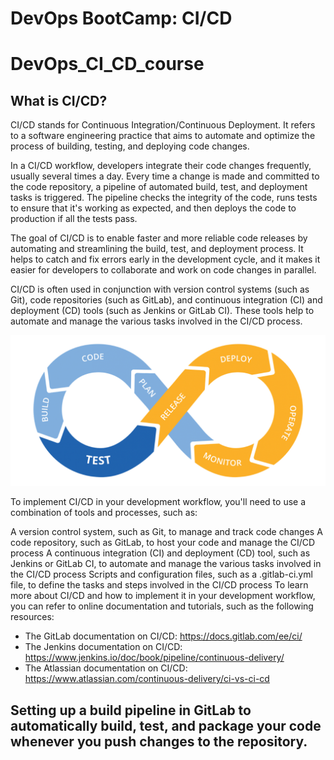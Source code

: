 #  DevOps BootCamp: CI/CD

# DevOps_CI_CD_course

## What is CI/CD?

CI/CD stands for Continuous Integration/Continuous Deployment. It refers to a software engineering practice that aims to automate and optimize the process of building, testing, and deploying code changes.

In a CI/CD workflow, developers integrate their code changes frequently, usually several times a day. Every time a change is made and committed to the code repository, a pipeline of automated build, test, and deployment tasks is triggered. The pipeline checks the integrity of the code, runs tests to ensure that it's working as expected, and then deploys the code to production if all the tests pass.

The goal of CI/CD is to enable faster and more reliable code releases by automating and streamlining the build, test, and deployment process. It helps to catch and fix errors early in the development cycle, and it makes it easier for developers to collaborate and work on code changes in parallel.

CI/CD is often used in conjunction with version control systems (such as Git), code repositories (such as GitLab), and continuous integration (CI) and deployment (CD) tools (such as Jenkins or GitLab CI). These tools help to automate and manage the various tasks involved in the CI/CD process.

![Alt text](/pictures/CICDBlog.png)

To implement CI/CD in your development workflow, you'll need to use a combination of tools and processes, such as:

A version control system, such as Git, to manage and track code changes
A code repository, such as GitLab, to host your code and manage the CI/CD process
A continuous integration (CI) and deployment (CD) tool, such as Jenkins or GitLab CI, to automate and manage the various tasks involved in the CI/CD process
Scripts and configuration files, such as a .gitlab-ci.yml file, to define the tasks and steps involved in the CI/CD process
To learn more about CI/CD and how to implement it in your development workflow, you can refer to online documentation and tutorials, such as the following resources:

- The GitLab documentation on CI/CD: https://docs.gitlab.com/ee/ci/
- The Jenkins documentation on CI/CD: https://www.jenkins.io/doc/book/pipeline/continuous-delivery/
- The Atlassian documentation on CI/CD: https://www.atlassian.com/continuous-delivery/ci-vs-ci-cd

## Setting up a build pipeline in GitLab to automatically build, test, and package your code whenever you push changes to the repository.